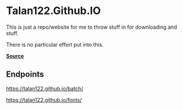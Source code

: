 # Talan122.Github.IO

This is just a repo/website for me to throw stuff in for downloading and stuff.

There is no particular effort put into this.

[**Source**](https://github.com/Talan122/talan122.github.io)

## Endpoints

https://talan122.github.io/batch/

https://talan122.github.io/fonts/

